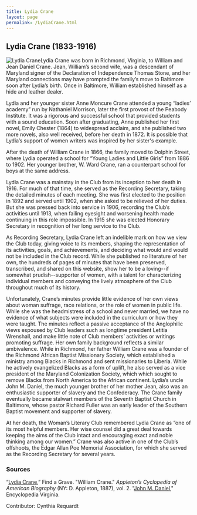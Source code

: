 ```yaml
---
title: Lydia Crane
layout: page
permalink: /LydiaCrane.html
---
```


## Lydia Crane (1833-1916)
<div style="float: left"><img src="https://elizajames.github.io/WLCB_draft/assets/img/LydiaCrane.jpg" alt="Lydia Crane"></div>

Lydia Crane was born in Richmond, Virginia, to William and Jean Daniel Crane. Jean, William’s second wife, was a descendant of Maryland signer of the Declaration of Independence Thomas Stone, and her Maryland connections may have prompted the family’s move to Baltimore soon after Lydia’s birth. Once in Baltimore, William established himself as a hide and leather dealer.

Lydia and her younger sister Anne Moncure Crane attended a young “ladies’ academy” run by Nathaniel Morrison, later the first provost of the Peabody Institute. It was a rigorous and successful school that provided students with a sound education. Soon after graduating, Anne published her first novel, Emily Chester (1864) to widespread acclaim, and she published two more novels, also well received, before her death in 1872. It is possible that Lydia’s support of women writers was inspired by her sister's example.

After the death of William Crane in 1866, the family moved to Dolphin Street, where Lydia operated a school for “Young Ladies and Little Girls” from 1886 to 1902. Her younger brother, W. Ward Crane, ran a counterpart school for boys at the same address.

Lydia Crane was a mainstay in the Club from its inception to her death in 1916. For much of that time, she served as the Recording Secretary, taking the detailed minutes of each meeting. She was first elected to the position in 1892 and served until 1902, when she asked to be relieved of her duties. But she was pressed back into service in 1906, recording the Club’s activities until 1913, when failing eyesight and worsening health made continuing in this role impossible. In 1915 she was elected Honorary Secretary in recognition of her long service to the Club.

As Recording Secretary, Lydia Crane left an indelible mark on how we view the Club today, giving voice to its members, shaping the representation of its activities, goals, and achievements, and deciding what would and would not be included in the Club record. While she published no literature of her own, the hundreds of pages of minutes that have been preserved, transcribed, and shared on this website, show her to be a loving--if somewhat prudish--supporter of women, with a talent for characterizing individual members and conveying the lively atmosphere of the Club throughout much of its history.

Unfortunately, Crane’s minutes provide little evidence of her own views about woman suffrage, race relations, or the role of women in public life. While she was the headmistress of a school and never married, we have no evidence of what subjects were included in the curriculum or how they were taught. The minutes reflect a passive acceptance of the Anglophilic views espoused by Club leaders such as longtime president Letitia Wrenshall, and make little note of Club members’ activities or writings promoting suffrage. Her own family background reflects a similar ambivalence. While in Richmond, her father William Crane was a founder of the Richmond African Baptist Missionary Society, which established a ministry among Blacks in Richmond and sent missionaries to Liberia. While he actively evangelized Blacks as a form of uplift, he also served as a vice president of the Maryland Colonization Society, which which sought to remove Blacks from North America to the African continent. Lydia’s uncle John M. Daniel, the much younger brother of her mother Jean, also was an enthusiastic supporter of slavery and the Confederacy. The Crane family eventually became stalwart members of the Seventh Baptist Church in Baltimore, whose pastor Richard Fuller was an early leader of the Southern Baptist movement and supporter of slavery.

At her death, the Woman’s Literary Club remembered Lydia Crane as “one of its most helpful members. Her wise counsel did a great deal towards keeping the aims of the Club intact and encouraging exact and noble thinking among our women.” Crane was also active in one of the Club’s offshoots, the Edgar Allan Poe Memorial Association, for which she served as the Recording Secretary for several years.

### Sources

“[Lydia Crane](https://www.findagrave.com/memorial/36844101/lydia-crane),” Find a Grave. 
"William Crane." *Appleton’s Cyclopedia of American Biography* (NY: D. Appleton, 1887), vol. 2.
"[John M. Daniel](https://www.encyclopediavirginia.org/Daniel_John_M_1825-1865#start_entry)," Encyclopedia Virginia.

Contributor: Cynthia Requardt